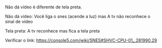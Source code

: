 
Não dá vídeo é diferente de tela preta.

Não dá vídeo: Você liga o snes (acende a luz) mas A tv não reconhece o sinal de vídeo

Tela preta: A tv reconhece mas fica a tela preta



Verificar o link: https://console5.com/wiki/SNES#SHVC-CPU-01_.281990.29
